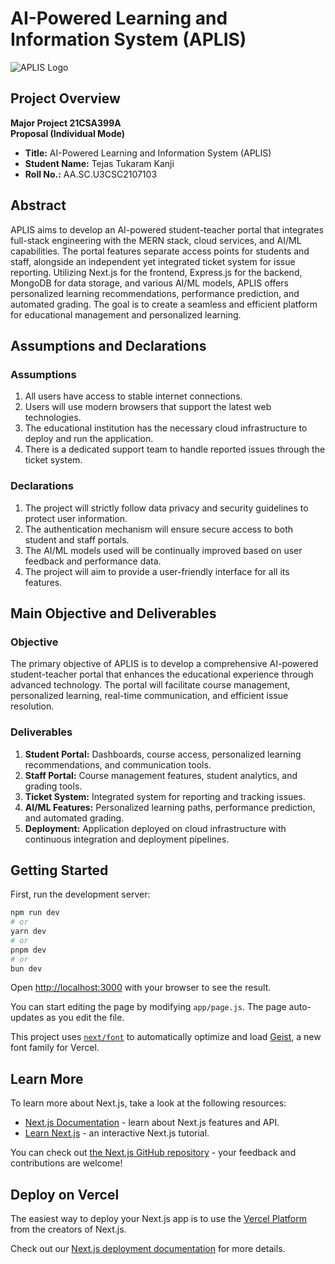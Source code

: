 # AI-Powered Learning and Information System (APLIS)

![APLIS Logo](./path-to-logo.png) <!-- Replace with your logo path -->

## Project Overview

**Major Project 21CSA399A**  
**Proposal (Individual Mode)**

- **Title:** AI-Powered Learning and Information System (APLIS)
- **Student Name:** Tejas Tukaram Kanji
- **Roll No.:** AA.SC.U3CSC2107103

## Abstract

APLIS aims to develop an AI-powered student-teacher portal that integrates full-stack engineering with the MERN stack, cloud services, and AI/ML capabilities. The portal features separate access points for students and staff, alongside an independent yet integrated ticket system for issue reporting. Utilizing Next.js for the frontend, Express.js for the backend, MongoDB for data storage, and various AI/ML models, APLIS offers personalized learning recommendations, performance prediction, and automated grading. The goal is to create a seamless and efficient platform for educational management and personalized learning.

## Assumptions and Declarations

### Assumptions

1. All users have access to stable internet connections.
2. Users will use modern browsers that support the latest web technologies.
3. The educational institution has the necessary cloud infrastructure to deploy and run the application.
4. There is a dedicated support team to handle reported issues through the ticket system.

### Declarations

1. The project will strictly follow data privacy and security guidelines to protect user information.
2. The authentication mechanism will ensure secure access to both student and staff portals.
3. The AI/ML models used will be continually improved based on user feedback and performance data.
4. The project will aim to provide a user-friendly interface for all its features.

## Main Objective and Deliverables

### Objective

The primary objective of APLIS is to develop a comprehensive AI-powered student-teacher portal that enhances the educational experience through advanced technology. The portal will facilitate course management, personalized learning, real-time communication, and efficient issue resolution.

### Deliverables

1. **Student Portal:** Dashboards, course access, personalized learning recommendations, and communication tools.
2. **Staff Portal:** Course management features, student analytics, and grading tools.
3. **Ticket System:** Integrated system for reporting and tracking issues.
4. **AI/ML Features:** Personalized learning paths, performance prediction, and automated grading.
5. **Deployment:** Application deployed on cloud infrastructure with continuous integration and deployment pipelines.

## Getting Started

First, run the development server:

```bash
npm run dev
# or
yarn dev
# or
pnpm dev
# or
bun dev
```

Open [http://localhost:3000](http://localhost:3000) with your browser to see the result.

You can start editing the page by modifying `app/page.js`. The page auto-updates as you edit the file.

This project uses [`next/font`](https://nextjs.org/docs/app/building-your-application/optimizing/fonts) to automatically optimize and load [Geist](https://vercel.com/font), a new font family for Vercel.

## Learn More

To learn more about Next.js, take a look at the following resources:

- [Next.js Documentation](https://nextjs.org/docs) - learn about Next.js features and API.
- [Learn Next.js](https://nextjs.org/learn) - an interactive Next.js tutorial.

You can check out [the Next.js GitHub repository](https://github.com/vercel/next.js) - your feedback and contributions are welcome!

## Deploy on Vercel

The easiest way to deploy your Next.js app is to use the [Vercel Platform](https://vercel.com/new?utm_medium=default-template&filter=next.js&utm_source=create-next-app&utm_campaign=create-next-app-readme) from the creators of Next.js.

Check out our [Next.js deployment documentation](https://nextjs.org/docs/app/building-your-application/deploying) for more details.
